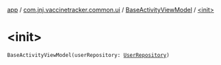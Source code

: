[app](../../index.md) / [com.jnj.vaccinetracker.common.ui](../index.md) / [BaseActivityViewModel](index.md) / [&lt;init&gt;](./-init-.md)

# &lt;init&gt;

`BaseActivityViewModel(userRepository: `[`UserRepository`](../../com.jnj.vaccinetracker.common.data.repositories/-user-repository/index.md)`)`